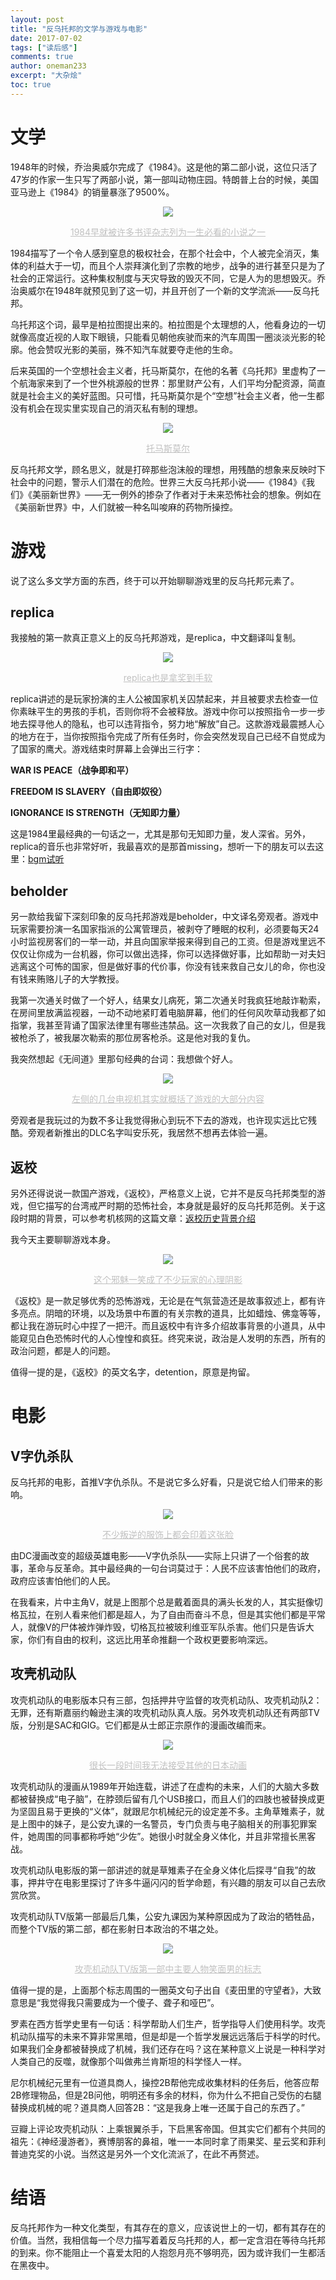 ```yaml
---
layout: post
title: "反乌托邦的文学与游戏与电影"
date: 2017-07-02
tags: ["读后感"]
comments: true
author: oneman233
excerpt: "大杂烩"
toc: true
---
```


# 文学

1948年的时候，乔治奥威尔完成了《1984》。这是他的第二部小说，这位只活了47岁的作家一生只写了两部小说，第一部叫动物庄园。特朗普上台的时候，美国亚马逊上《1984》的销量暴涨了9500%。

<div align=center>
    <img src="../images/2017-07-02-FanWuTuoBangDeWenXueYuYouXiYuDianYing-1.jpeg"/>
    <p style="font-size:14px;color:#C0C0C0;text-decoration:underline">
        1984早就被许多书评杂志列为一生必看的小说之一
    </p>
</div>

1984描写了一个令人感到窒息的极权社会，在那个社会中，个人被完全消灭，集体的利益大于一切，而且个人崇拜演化到了宗教的地步，战争的进行甚至只是为了社会的正常运行。这种集权制度与天灾导致的毁灭不同，它是人为的思想毁灭。乔治奥威尔在1948年就预见到了这一切，并且开创了一个新的文学流派——反乌托邦。

乌托邦这个词，最早是柏拉图提出来的。柏拉图是个太理想的人，他看身边的一切就像高度近视的人取下眼镜，只能看见朝他疾驶而来的汽车周围一圈淡淡光影的轮廓。他会赞叹光影的美丽，殊不知汽车就要夺走他的生命。

后来英国的一个空想社会主义者，托马斯莫尔，在他的名著《乌托邦》里虚构了一个航海家来到了一个世外桃源般的世界：那里财产公有，人们平均分配资源，简直就是社会主义的美好蓝图。只可惜，托马斯莫尔是个“空想”社会主义者，他一生都没有机会在现实里实现自己的消灭私有制的理想。

<div align=center>
    <img src="../images/2017-07-02-FanWuTuoBangDeWenXueYuYouXiYuDianYing-2.jpeg"/>
    <p style="font-size:14px;color:#C0C0C0;text-decoration:underline">
        托马斯莫尔
    </p>
</div>

反乌托邦文学，顾名思义，就是打碎那些泡沫般的理想，用残酷的想象来反映时下社会中的问题，警示人们潜在的危险。世界三大反乌托邦小说——《1984》《我们》《美丽新世界》——无一例外的掺杂了作者对于未来恐怖社会的想象。例如在《美丽新世界》中，人们就被一种名叫唆麻的药物所操控。

# 游戏

说了这么多文学方面的东西，终于可以开始聊聊游戏里的反乌托邦元素了。

## replica

我接触的第一款真正意义上的反乌托邦游戏，是replica，中文翻译叫复制。

<div align=center>
    <img src="../images/2017-07-02-FanWuTuoBangDeWenXueYuYouXiYuDianYing-3.jpeg"/>
    <p style="font-size:14px;color:#C0C0C0;text-decoration:underline">
        replica也是拿奖到手软
    </p>
</div>

replica讲述的是玩家扮演的主人公被国家机关囚禁起来，并且被要求去检查一位你素昧平生的男孩的手机，否则你将不会被释放。游戏中你可以按照指令一步一步地去探寻他人的隐私，也可以违背指令，努力地“解放”自己。这款游戏最震撼人心的地方在于，当你按照指令完成了所有任务时，你会突然发现自己已经不自觉成为了国家的鹰犬。游戏结束时屏幕上会弹出三行字：

**WAR IS PEACE（战争即和平）**

**FREEDOM IS SLAVERY（自由即奴役）**

**IGNORANCE IS STRENGTH（无知即力量）**


这是1984里最经典的一句话之一，尤其是那句无知即力量，发人深省。另外，replica的音乐也非常好听，我最喜欢的是那首missing，想听一下的朋友可以去这里：[bgm试听](https://www.bilibili.com/video/av5571886)

## beholder

另一款给我留下深刻印象的反乌托邦游戏是beholder，中文译名旁观者。游戏中玩家需要扮演一名国家指派的公寓管理员，被剥夺了睡眠的权利，必须要每天24小时监视房客们的一举一动，并且向国家举报来得到自己的工资。但是游戏里远不仅仅让你成为一台机器，你可以做出选择，你可以选择做好事，比如帮助一对夫妇逃离这个可怖的国家，但是做好事的代价事，你没有钱来救自己女儿的命，你也没有钱来贿赂儿子的大学教授。

我第一次通关时做了一个好人，结果女儿病死，第二次通关时我疯狂地敲诈勒索，在房间里放满监视器，一动不动地紧盯着电脑屏幕，他们的任何风吹草动我都了如指掌，我甚至背诵了国家法律里有哪些违禁品。这一次我救了自己的女儿，但是我被枪杀了，被我屡次勒索的那位房客枪杀。这是他对我的复仇。

我突然想起《无间道》里那句经典的台词：我想做个好人。

<div align=center>
    <img src="../images/2017-07-02-FanWuTuoBangDeWenXueYuYouXiYuDianYing-4.jpeg"/>
    <p style="font-size:14px;color:#C0C0C0;text-decoration:underline">
        左侧的几台电视机其实就概括了游戏的大部分内容
    </p>
</div>

旁观者是我玩过的为数不多让我觉得揪心到玩不下去的游戏，也许现实远比它残酷。旁观者新推出的DLC名字叫安乐死，我居然不想再去体验一遍。

## 返校

另外还得说说一款国产游戏，《返校》，严格意义上说，它并不是反乌托邦类型的游戏，但它描写的台湾戒严时期的恐怖社会，本身就是最好的反乌托邦范例。关于这段时期的背景，可以参考机核网的这篇文章：[返校历史背景介绍](http://www.g-cores.com/articles/22672)

我今天主要聊聊游戏本身。

<div align=center>
    <img src="../images/2017-07-02-FanWuTuoBangDeWenXueYuYouXiYuDianYing-5.jpeg"/>
    <p style="font-size:14px;color:#C0C0C0;text-decoration:underline">
        这个邪魅一笑成了不少玩家的心理阴影
    </p>
</div>

《返校》是一款足够优秀的恐怖游戏，无论是在气氛营造还是故事叙述上，都有许多亮点。阴暗的环境，以及场景中布置的有关宗教的道具，比如蜡烛、佛龛等等，都让我在游玩时心中捏了一把汗。而且返校中有许多介绍故事背景的小道具，从中能窥见白色恐怖时代的人心惶惶和疯狂。终究来说，政治是人发明的东西，所有的政治问题，都是人的问题。

值得一提的是，《返校》的英文名字，detention，原意是拘留。

# 电影

## V字仇杀队

反乌托邦的电影，首推V字仇杀队。不是说它多么好看，只是说它给人们带来的影响。

<div align=center>
    <img src="../images/2017-07-02-FanWuTuoBangDeWenXueYuYouXiYuDianYing-6.jpeg"/>
    <p style="font-size:14px;color:#C0C0C0;text-decoration:underline">
        不少叛逆的服饰上都会印着这张脸
    </p>
</div>

由DC漫画改变的超级英雄电影——V字仇杀队——实际上只讲了一个俗套的故事，革命与反革命。其中最经典的一句台词莫过于：人民不应该害怕他们的政府，政府应该害怕他们的人民。

在我看来，片中主角V，就是上图那个总是戴着面具的满头长发的人，其实挺像切格瓦拉，在别人看来他们都是超人，为了自由而奋斗不息，但是其实他们都是平常人，就像V的尸体被炸弹炸毁，切格瓦拉被玻利维亚军队杀害。他们只是告诉大家，你们有自由的权利，这远比用革命推翻一个政权更要影响深远。

## 攻壳机动队

攻壳机动队的电影版本只有三部，包括押井守监督的攻壳机动队、攻壳机动队2：无罪，还有斯嘉丽约翰逊主演的攻壳机动队真人版。另外攻壳机动队还有两部TV版，分别是SAC和GIG。它们都是从士郎正宗原作的漫画改编而来。

<div align=center>
    <img src="../images/2017-07-02-FanWuTuoBangDeWenXueYuYouXiYuDianYing-7.jpeg"/>
    <p style="font-size:14px;color:#C0C0C0;text-decoration:underline">
        很长一段时间我无法接受其他的日本动画
    </p>
</div>

攻壳机动队的漫画从1989年开始连载，讲述了在虚构的未来，人们的大脑大多数都被替换成“电子脑”，在脖颈后留有几个USB接口，而且人们的四肢也被替换成更为坚固且易于更换的“义体”，就跟尼尔机械纪元的设定差不多。主角草雉素子，就是上图中的妹子，是公安九课的一名警员，专门负责与电子脑相关的刑事犯罪案件，她周围的同事都称呼她“少佐”。她很小时就全身义体化，并且非常擅长黑客战。

攻壳机动队电影版的第一部讲述的就是草雉素子在全身义体化后探寻“自我”的故事，押井守在电影里探讨了许多牛逼闪闪的哲学命题，有兴趣的朋友可以自己去欣赏欣赏。

攻壳机动队TV版第一部最后几集，公安九课因为某种原因成为了政治的牺牲品，而整个TV版的第二部，都在影射日本政治的不堪之处。


<div align=center>
    <img src="../images/2017-07-02-FanWuTuoBangDeWenXueYuYouXiYuDianYing-8.jpeg"/>
    <p style="font-size:14px;color:#C0C0C0;text-decoration:underline">
        攻壳机动队TV版第一部中主要人物笑面男的标志
    </p>
</div>

值得一提的是，上面那个标志周围的一圈英文句子出自《麦田里的守望者》，大致意思是“我觉得我只需要成为一个傻子、聋子和哑巴”。

罗素在西方哲学史里有一句话：科学帮助人们生产，哲学指导人们使用科学。攻壳机动队描写的未来不算非常黑暗，但是却是一个哲学发展远远落后于科学的时代。如果我们全身都被替换成了机械，我们还存在吗？这在某种意义上说是一种科学对人类自己的反噬，就像那个叫做弗兰肯斯坦的科学怪人一样。

尼尔机械纪元里有一位道具商人，操控2B帮他完成收集材料的任务后，他答应帮2B修理物品，但是2B问他，明明还有多余的材料，你为什么不把自己受伤的右腿替换成机械的呢？道具商人回答2B：“这是我身上唯一还属于自己的东西了。”

豆瓣上评论攻壳机动队：上乘银翼杀手，下启黑客帝国。但其实它们都有个共同的祖先：《神经漫游者》，赛博朋客的鼻祖，唯一一本同时拿了雨果奖、星云奖和菲利普迪克奖的小说。当然这是另外一个文化流派了，在此不再赘述。

# 结语

反乌托邦作为一种文化类型，有其存在的意义，应该说世上的一切，都有其存在的价值。当然，我相信每一个尽力描写着着反乌托邦的人，都一定含泪在等待乌托邦的到来。你不能阻止一个喜爱太阳的人抱怨月亮不够明亮，因为或许我们一生都活在黑夜中。
